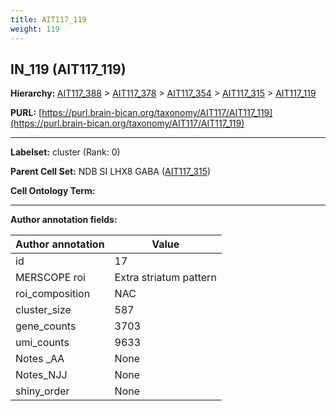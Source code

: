 ```yaml
---
title: AIT117_119
weight: 119
---
```

## IN_119 (AIT117_119)
<b>Hierarchy: </b>
[AIT117_388](../AIT117_388) >
[AIT117_378](../AIT117_378) >
[AIT117_354](../AIT117_354) >
[AIT117_315](../AIT117_315) >
[AIT117_119](../AIT117_119)

**PURL:** [https://purl.brain-bican.org/taxonomy/AIT117/AIT117_119](https://purl.brain-bican.org/taxonomy/AIT117/AIT117_119)

---


**Labelset:** cluster (Rank: 0)

**Parent Cell Set:** NDB SI LHX8 GABA ([AIT117_315](../AIT117_315))



**Cell Ontology Term:** 

[MARKER GENES.]: #


---

[TRANSFERRED ANNOTATIONS.]: #


[AUTHOR ANNOTATION FIELDS.]: #


**Author annotation fields:**

| Author annotation | Value |
|-------------------|-------|
|id|17|
|MERSCOPE roi|Extra striatum pattern|
|roi_composition|NAC|
|cluster_size|587|
|gene_counts|3703|
|umi_counts|9633|
|Notes _AA|None|
|Notes_NJJ|None|
|shiny_order|None|
